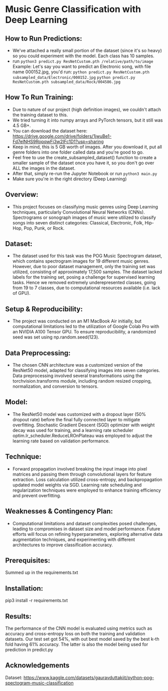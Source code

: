 # Music Genre Classification with Deep Learning


## How to Run Predictions:
- We've attached a really small portion of the dataset (since it's so heavy) so you could experiment with the model. Each class has 10 samples.
- run ```python3 predict.py ResNetCustom.pth /relative/path/to/image```
Example:
Let's say you want to predict an Electronic song, with file name 000152.jpg, you'd run:
```python predict.py ResNetCustom.pth subsampled_data/Electronic/000152.jpg```
```python predict.py ResNetCustom.pth subsampled_data/Rock/004586.jpg```


## How To Run Training:
- Due to nature of our project (high definition images), we couldn't attach the training dataset to this.
- We tried turning it into numpy arrays and PyTorch tensors, but it still was 4.5 GB+.
- You can download the dataset here: https://drive.google.com/drive/folders/1jwuBe1-Fd7elNHS9RopqwFi3w2IFc1D1?usp=sharing
- Keep in mind, this is 5 GB worth of images. After you download it, put all genre folders
into one folder called data and you're good to go.
- Feel free to use the create_subsampled_dataset() function to create a smaller sample of the dataset once you have it, so you don't go over ALL the images in the dataset.
- After that, simply re-run the Jupyter Notebook or run ```python3 main.py```
- Make sure you're in the right directory (Deep Learning)


## Overview:
- This project focuses on classifying music genres using Deep Learning techniques, particularly Convolutional Neural Networks (CNNs). Spectrograms or sonograph images of music were utilized to classify songs into seven distinct categories: Classical, Electronic, Folk, Hip-Hop, Pop, Punk, or Rock.

## Dataset:
- The dataset used for this task was the POG Music Spectrogram dataset, which contains spectrogram images for 19 different music genres. However, due to poor dataset management, only the training set was utilized, consisting of approximately 17,500 samples. The dataset lacked labels for the training set, posing a challenge for supervised learning tasks. Hence we removed extremely underepresented classes, going from 19 to 7 classes, due to computational resources available (i.e. lack of GPU).

## Setup & Reproducibility:
- The project was conducted on an M1 MacBook Air initially, but computational limitations led to the utilization of Google Colab Pro with an NVIDIA A100 Tensor GPU. To ensure reproducibility, a randomized seed was set using np.random.seed(123).

## Data Preprocessing:
- The chosen CNN architecture was a customized version of the ResNet50 model, adapted for classifying images into seven categories. Data preprocessing involved several transformations using the torchvision.transforms module, including random resized cropping, normalization, and conversion to tensors.

## Model:
- The ResNet50 model was customized with a dropout layer (50% dropout rate) before the final fully connected layer to mitigate overfitting. Stochastic Gradient Descent (SGD) optimizer with weight decay was used for training, and a learning rate scheduler optim.lr_scheduler.ReduceLROnPlateau was employed to adjust the learning rate based on validation performance.

## Technique:
- Forward propagation involved breaking the input image into pixel matrices and passing them through convolutional layers for feature extraction. Loss calculation utilized cross-entropy, and backpropagation updated model weights via SGD. Learning rate scheduling and regularization techniques were employed to enhance training efficiency and prevent overfitting.

## Weaknesses & Contingency Plan:
- Computational limitations and dataset complexities posed challenges, leading to compromises in dataset size and model performance. Future efforts will focus on refining hyperparameters, exploring alternative data augmentation techniques, and experimenting with different architectures to improve classification accuracy.

## Prerequisites:
Summed up in the requirements.txt

## Installation:
pip3 install -r requirements.txt

## Results:
The performance of the CNN model is evaluated using metrics such as accuracy and cross-entropy loss on both the training and validation datasets. Our test set got 54%, with out best model saved by the best k-th fold having 61% accuracy. The latter is also the model being used for prediction in predict.py

## Acknowledgements
Dataset: https://www.kaggle.com/datasets/gauravduttakiit/python-pog-spectogram-music-classification